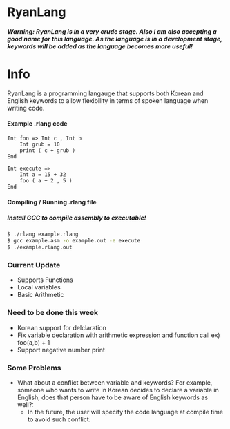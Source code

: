 # RyanLang

##### Warning: RyanLang is in a very crude stage. Also I am also accepting a good name for this language. As the language is in a development stage, keywords will be added as the language becomes more useful!

# Info

RyanLang is a programming langauge that supports both Korean and English keywords to allow flexibility in terms of spoken language when writing code. 

#### Example .rlang code
```
Int foo => Int c , Int b
    Int grub = 10
    print ( c + grub )
End

Int execute =>
    Int a = 15 + 32
    foo ( a + 2 , 5 )
End
```


#### Compiling / Running .rlang file
##### Install GCC to compile assembly to executable!
```sh
$ ./rlang example.rlang
$ gcc example.asm -o example.out -e execute
$ ./example.rlang.out
```

### Current Update
- Supports Functions
- Local variables
- Basic Arithmetic

### Need to be done this week
- Korean support for delclaration
- Fix variable declaration with arithmetic expression and function call ex) foo(a,b) + 1
- Support negative number print

### Some Problems
- What about a conflict between variable and keywords? For example, someone who wants to write in Korean decides to declare a variable in English, does that person have to be aware of English keywords as well?:
    - In the future, the user will specify the code language at compile time
    to avoid such conflict.
